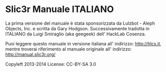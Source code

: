 # Slic3r Manuale ITALIANO

La prima versione del manuale è stata sponsorizzata da Lulzbot - Aleph Objects, Inc. e scritta da Gary Hodgson. Successivamente tradotta in ITALIANO da Luigi Smiraglio (aka geegeek) dell' HackLab Cosenza.

Puoi leggere questo manuale in versione italiana all' indirizzo: http://hlcs.it, mentre troverai riferimento al manuale originale all' indirizzo: http://manual.slic3r.org/

Copyleft 2013-2014
License: CC-BY-SA 3.0




